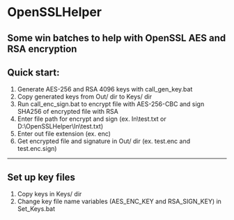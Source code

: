 # OpenSSLHelper
Some win batches to help with OpenSSL AES and RSA encryption
------------------------------------------------------------------
Quick start:
------------------------------------------------------------------
1. Generate AES-256 and RSA 4096 keys with call_gen_key.bat
2. Copy generated keys from Out/ dir to Keys/ dir
3. Run call_enc_sign.bat to encrypt file with AES-256-CBC and sign SHA256 of encrypted file with RSA 
4. Enter file path for encrypt and sign (ex. In\test.txt or D:\OpenSSLHelper\In\test.txt)
5. Enter out file extension (ex. enc)
6. Get encrypted file and signature in Out/ dir (ex. test.enc and test.enc.sign)
------------------------------------------------------------------
Set up key files
------------------------------------------------------------------
1. Copy keys in Keys/ dir
2. Change key file name variables (AES_ENC_KEY and RSA_SIGN_KEY) in Set_Keys.bat
